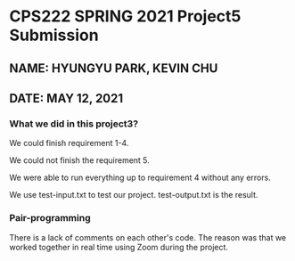 # CPS222 SPRING 2021 Project5 Submission
## NAME: HYUNGYU PARK, KEVIN CHU
## DATE: MAY 12, 2021

### What we did in this project3?
We could finish requirement 1-4.

We could not finish the requirement 5.

We were able to run everything up to requirement 4 without any errors.

We use test-input.txt to test our project.
test-output.txt is the result.

### Pair-programming
There is a lack of comments on each other's code. The reason was that we worked together in real time using Zoom during the project.
